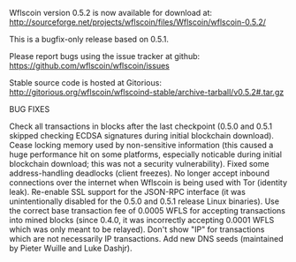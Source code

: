 Wflscoin version 0.5.2 is now available for download at:
http://sourceforge.net/projects/wflscoin/files/Wflscoin/wflscoin-0.5.2/

This is a bugfix-only release based on 0.5.1.

Please report bugs using the issue tracker at github:
https://github.com/wflscoin/wflscoin/issues

Stable source code is hosted at Gitorious:
http://gitorious.org/wflscoin/wflscoind-stable/archive-tarball/v0.5.2#.tar.gz

BUG FIXES

Check all transactions in blocks after the last checkpoint (0.5.0 and 0.5.1 skipped checking ECDSA signatures during initial blockchain download).
Cease locking memory used by non-sensitive information (this caused a huge performance hit on some platforms, especially noticable during initial blockchain download; this was
not a security vulnerability).
Fixed some address-handling deadlocks (client freezes).
No longer accept inbound connections over the internet when Wflscoin is being used with Tor (identity leak).
Re-enable SSL support for the JSON-RPC interface (it was unintentionally disabled for the 0.5.0 and 0.5.1 release Linux binaries).
Use the correct base transaction fee of 0.0005 WFLS for accepting transactions into mined blocks (since 0.4.0, it was incorrectly accepting 0.0001 WFLS which was only meant to be relayed).
Don't show "IP" for transactions which are not necessarily IP transactions.
Add new DNS seeds (maintained by Pieter Wuille and Luke Dashjr).
